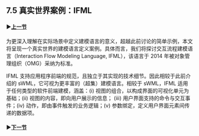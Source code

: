 ## 7.5 真实世界案例：IFML

#### ▶[上一节](4.md)

为更深入理解在实际场景中定义建模语言的意义，超越此前讨论的简单示例，本文将呈现一个真实世界的建模语言定义案例。具体而言，我们将探讨交互流程建模语言（Interaction Flow Modeling Language, IFML），该语言于 2014 年被对象管理组织（OMG）采纳为标准。

IFML 支持应用程序前端的规范，且独立于其实现的技术细节。因此相较于此前介绍的 sWML，它可视为更丰富的（超集）建模语言。相较于 sWML，IFML 适用于任何类型的软件前端建模，涵盖：(i) 视图的组合，以构成界面的可视化单元为基础；(ii) 视图的内容，即向用户展示的信息； (iii) 用户界面支持的命令与交互事件；(iv) 动作，即由事件触发的业务逻辑；(v) 参数绑定，定义用户界面元素间传递的数据项。

#### ▶[下一节](6.md)
